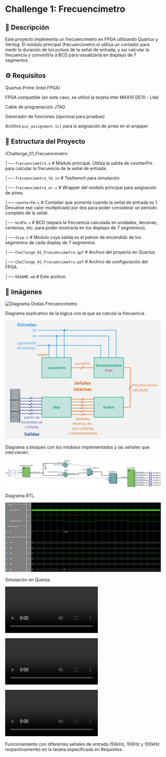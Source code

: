 # Challenge 1: Frecuencímetro


## 📌 Descripción

Este proyecto implementa un frecuencímetro en FPGA utilizando Quartus y Verilog. El módulo principal (frecuencimetro.v) utiliza un contador para medir la duración de los pulsos de la señal de entrada, y así calcular la frecuencia y convertirla a BCD para visualizarla en displays de 7 segmentos.


## ⚙️ Requisitos

Quartus Prime (Intel FPGA)

FPGA compatible (en este caso, se utilizó la tarjeta Intel MAX10 DE10 - Lite)

Cable de programación JTAG

Generador de funciones (opcional para pruebas)

Archivo `pin_assignment.tcl` para la asignación de pines en el wrapper


## 📂 Estructura del Proyecto

/Challenge_01_Frecuencimetro

│── `frecuencimetro.v`     # Módulo principal. Utiliza la salida de counterFm para calcular la frecuencia de la señal de entrada.

│── `frecuencimetro_tb.sv`     # Testbench para simulación.

│── `frecuencimetro_wr.v`     # Wrapper del módulo principal para asignación de pines.

│── `counterFm.v`     # Contador que aumenta cuando la señal de entrada es 1. Devuelve ese valor multiplicado por dos para poder considerar un periodo completo de la señal.

│── `bcdFm.v`     # BCD (separa la frecuencia calculada en unidades, decenas, centenas, etc. para poder mostrarla en los displays de 7 segmentos).

│── `disp.v`     # Módulo cuya salida es el patrón de encendido de los segmentos de cada display de 7 segmentos.

│── `Challenge_01_Frecuencimetro.qpf`   # Archivo del proyecto en Quartus.

│── `Challenge_01_Frecuencimetro.qsf`   # Archivo de configuración del FPGA.

│── `README.md`       # Este archivo.


## 📸 Imágenes

![Diagrama Ondas Frecuencímetro](imagenes/C01Logica.jpeg)

Diagrama explicativo de la lógica con la que se calcula la frecuencia.


![Diagrama a Bloques Frecuencímetro](imagenes/C01DiagramaABloques.jpg)

Diagrama a bloques con los módulos implementados y las señales que intervienen.


![Diagrama RTL Frecuencímetro](imagenes/C01RTL.png)

Diagrama RTL.


![Simulación Frecuencímetro](imagenes/C01Ondas.png)

Simulación en Questa.


![Funcionamiento Frecuencímetro](imagenes/C01Tarjeta-50kHz.mp4)

![Funcionamiento Frecuencímetro](imagenes/C01Tarjeta-100Hz.mp4)

![Funcionamiento Frecuencímetro](imagenes/C01Tarjeta-100kHz.mp4)

Funcionamiento con diferentes señales de entrada (50kHz, 100Hz y 100kHz respectivamente) en la tarjeta especificada en Requisitos.